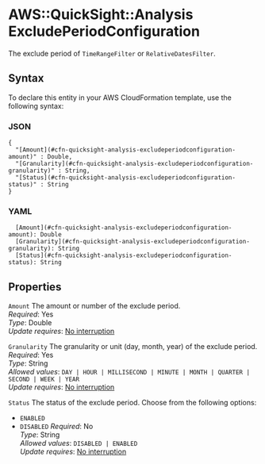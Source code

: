 # AWS::QuickSight::Analysis ExcludePeriodConfiguration<a name="aws-properties-quicksight-analysis-excludeperiodconfiguration"></a>

The exclude period of `TimeRangeFilter` or `RelativeDatesFilter`\.

## Syntax<a name="aws-properties-quicksight-analysis-excludeperiodconfiguration-syntax"></a>

To declare this entity in your AWS CloudFormation template, use the following syntax:

### JSON<a name="aws-properties-quicksight-analysis-excludeperiodconfiguration-syntax.json"></a>

```
{
  "[Amount](#cfn-quicksight-analysis-excludeperiodconfiguration-amount)" : Double,
  "[Granularity](#cfn-quicksight-analysis-excludeperiodconfiguration-granularity)" : String,
  "[Status](#cfn-quicksight-analysis-excludeperiodconfiguration-status)" : String
}
```

### YAML<a name="aws-properties-quicksight-analysis-excludeperiodconfiguration-syntax.yaml"></a>

```
  [Amount](#cfn-quicksight-analysis-excludeperiodconfiguration-amount): Double
  [Granularity](#cfn-quicksight-analysis-excludeperiodconfiguration-granularity): String
  [Status](#cfn-quicksight-analysis-excludeperiodconfiguration-status): String
```

## Properties<a name="aws-properties-quicksight-analysis-excludeperiodconfiguration-properties"></a>

`Amount`  <a name="cfn-quicksight-analysis-excludeperiodconfiguration-amount"></a>
The amount or number of the exclude period\.  
*Required*: Yes  
*Type*: Double  
*Update requires*: [No interruption](https://docs.aws.amazon.com/AWSCloudFormation/latest/UserGuide/using-cfn-updating-stacks-update-behaviors.html#update-no-interrupt)

`Granularity`  <a name="cfn-quicksight-analysis-excludeperiodconfiguration-granularity"></a>
The granularity or unit \(day, month, year\) of the exclude period\.  
*Required*: Yes  
*Type*: String  
*Allowed values*: `DAY | HOUR | MILLISECOND | MINUTE | MONTH | QUARTER | SECOND | WEEK | YEAR`  
*Update requires*: [No interruption](https://docs.aws.amazon.com/AWSCloudFormation/latest/UserGuide/using-cfn-updating-stacks-update-behaviors.html#update-no-interrupt)

`Status`  <a name="cfn-quicksight-analysis-excludeperiodconfiguration-status"></a>
The status of the exclude period\. Choose from the following options:  
+  `ENABLED` 
+  `DISABLED` 
*Required*: No  
*Type*: String  
*Allowed values*: `DISABLED | ENABLED`  
*Update requires*: [No interruption](https://docs.aws.amazon.com/AWSCloudFormation/latest/UserGuide/using-cfn-updating-stacks-update-behaviors.html#update-no-interrupt)